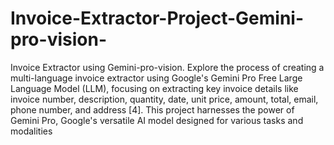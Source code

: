 # Invoice-Extractor-Project-Gemini-pro-vision-
Invoice Extractor using Gemini-pro-vision.
Explore the process of creating a multi-language invoice extractor using Google's Gemini Pro Free Large Language Model (LLM), focusing on extracting key invoice details like invoice number, description, quantity, date, unit price, amount, total, email, phone number, and address [4]. This project harnesses the power of Gemini Pro, Google's versatile AI model designed for various tasks and modalities
